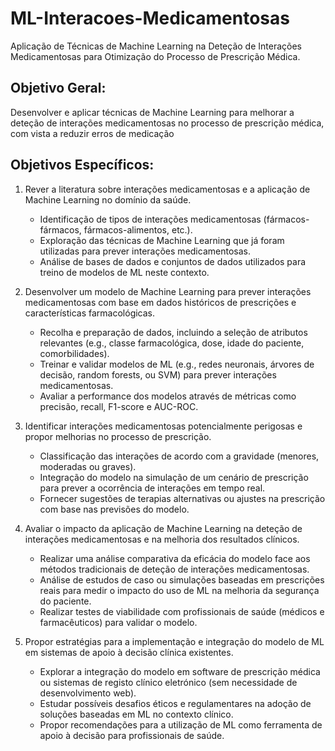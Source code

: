 # ML-Interacoes-Medicamentosas
Aplicação de Técnicas de Machine Learning na Deteção de Interações Medicamentosas para Otimização do Processo de Prescrição Médica. 



## Objetivo Geral:
Desenvolver e aplicar técnicas de Machine Learning para melhorar a deteção de interações medicamentosas no processo de prescrição médica, com vista a reduzir erros de medicação


## Objetivos Específicos:
1. Rever a literatura sobre interações medicamentosas e a aplicação de Machine Learning no domínio da saúde.
    * Identificação de tipos de interações medicamentosas (fármacos-fármacos, fármacos-alimentos, etc.).
    * Exploração das técnicas de Machine Learning que já foram utilizadas para prever interações medicamentosas.
    * Análise de bases de dados e conjuntos de dados utilizados para treino de modelos de ML neste contexto.
      
2. Desenvolver um modelo de Machine Learning para prever interações medicamentosas com base em dados históricos de prescrições e características farmacológicas.
    * Recolha e preparação de dados, incluindo a seleção de atributos relevantes (e.g., classe farmacológica, dose, idade do paciente, comorbilidades).
    * Treinar e validar modelos de ML (e.g., redes neuronais, árvores de decisão, random forests, ou SVM) para prever interações medicamentosas.
    * Avaliar a performance dos modelos através de métricas como precisão, recall, F1-score e AUC-ROC.
      
3. Identificar interações medicamentosas potencialmente perigosas e propor melhorias no processo de prescrição.
    * Classificação das interações de acordo com a gravidade (menores, moderadas ou graves).
    * Integração do modelo na simulação de um cenário de prescrição para prever a ocorrência de interações em tempo real.
    * Fornecer sugestões de terapias alternativas ou ajustes na prescrição com base nas previsões do modelo.
      
4. Avaliar o impacto da aplicação de Machine Learning na deteção de interações medicamentosas e na melhoria dos resultados clínicos.
    * Realizar uma análise comparativa da eficácia do modelo face aos métodos tradicionais de deteção de interações medicamentosas.
    * Análise de estudos de caso ou simulações baseadas em prescrições reais para medir o impacto do uso de ML na melhoria da segurança do paciente.
    * Realizar testes de viabilidade com profissionais de saúde (médicos e farmacêuticos) para validar o modelo.
      
5. Propor estratégias para a implementação e integração do modelo de ML em sistemas de apoio à decisão clínica existentes.
    * Explorar a integração do modelo em software de prescrição médica ou sistemas de registo clínico eletrónico (sem necessidade de desenvolvimento web).
    * Estudar possíveis desafios éticos e regulamentares na adoção de soluções baseadas em ML no contexto clínico.
    * Propor recomendações para a utilização de ML como ferramenta de apoio à decisão para profissionais de saúde.
